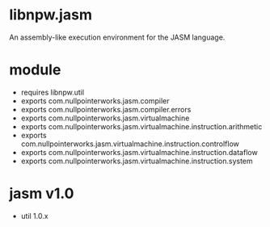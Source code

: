 # libnpw.jasm
An assembly-like execution environment for the JASM language.

# module
* requires libnpw.util
* exports com.nullpointerworks.jasm.compiler
* exports com.nullpointerworks.jasm.compiler.errors
* exports com.nullpointerworks.jasm.virtualmachine
* exports com.nullpointerworks.jasm.virtualmachine.instruction.arithmetic
* exports com.nullpointerworks.jasm.virtualmachine.instruction.controlflow
* exports com.nullpointerworks.jasm.virtualmachine.instruction.dataflow
* exports com.nullpointerworks.jasm.virtualmachine.instruction.system
	
# jasm v1.0
* util 1.0.x
